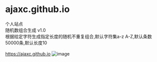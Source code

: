 # ajaxc.github.io
个人站点</br>
随机数组合生成  v1.0</br>
根据给定字符生成指定长度的随机不重复组合,默认字符集a-z A-Z,默认条数50000条,默认长度10
</br></br>
<a href='https://ajaxc.github.io' target='_blank'>https://ajaxc.github.io</a>
![image](https://github.com/user-attachments/assets/8768d633-46ca-45de-aa8f-2bcb8b7d50ae)

